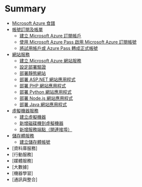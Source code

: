 # Summary

* [Microsoft Azure 食譜](README.md)
* [帳號訂閱及帳單](chapter01/README.md)
   * [建立 Microsoft Azure 訂閱帳戶](chapter01/01_signup.md)
   * [使用 Microsoft Azure Pass 啟用 Microsoft Azure 訂閱帳號](chapter01/02_azurepass.md)
   * [將試用帳戶或 Azure Pass 轉成正式帳號](chapter01/03_migrate_subscription.md)
* [網站服務](chapter02/README.md)
   * [建立 Microsoft Azure 網站服務](chapter02/01_create_a_website.md)
   * [設定部署驗證](chapter02/02_configure_authentication.md)
   * [部署靜態網站](chapter02/03_deploy_static_website.md)
   * [部署 ASP.NET 網站應用程式](chapter02/04_deploy_aspnet_website.md)
   * [部署 PHP 網站應用程式](chapter02/05_deploy_php_website.md)
   * [部署 Python 網站應用程式](chapter02/06_deploy_python_website.md)
   * [部署 Node.js 網站應用程式](chapter02/07_deploy_nodejs_website.md)
   * [部署 Java 網站應用程式](chapter02/08_deploy_java_website.md)
* [虛擬機器服務](chapter03/README.md)
   * [建立虛擬機器](chapter03/01_create_virtual_machine.md)
   * [新增磁碟機到虛擬機器](chapter03/02_attach_a_new_disk.md)
   * [新增服務端點（開連接埠）](chapter03/03_create_endpoint.md)
* [儲存體服務](chapter04/README.md)
   * [建立儲存體帳號](chapter04/01_create_storage_account.md)
* [資料庫服務]
* [行動服務]
* [媒體服務]
* [大數據]
* [機器學習]
* [通訊與整合]
